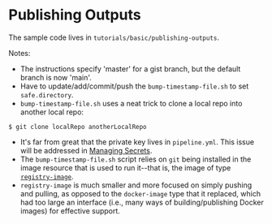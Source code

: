# Publishing Outputs
The sample code lives in `tutorials/basic/publishing-outputs`.

Notes:
- The instructions specify 'master' for a gist branch, but the default branch is now 'main'.
- Have to update/add/commit/push the `bump-timestamp-file.sh` to set `safe.directory`.
- `bump-timestamp-file.sh` uses a neat trick to clone a local repo into another local repo:
```
$ git clone localRepo anotherLocalRepo
```
- It's far from great that the private key lives in `pipeline.yml`.  This issue will be addressed in [Managing Secrets](./managing-secrets.md). 
- The `bump-timestamp-file.sh` script relies on `git` being installed in the image resource that is used to run it--that is, the image of type [`registry-image`](https://github.com/concourse/registry-image-resource).
- `registry-image` is much smaller and more focused on simply pushing and pulling, as opposed to the `docker-image` type that it replaced, which had too large an interface (i.e., many ways of building/publishing Docker images) for effective support.

